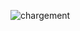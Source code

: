 ![chargement](https://user-images.githubusercontent.com/94965949/176452159-a997d0ca-7b44-49ef-8889-0824fdd7787e.gif)

<!-- ![test](https://user-images.githubusercontent.com/94965949/176407786-56add1e5-5099-42c7-8a3c-84fd057e97e0.gif) -->
